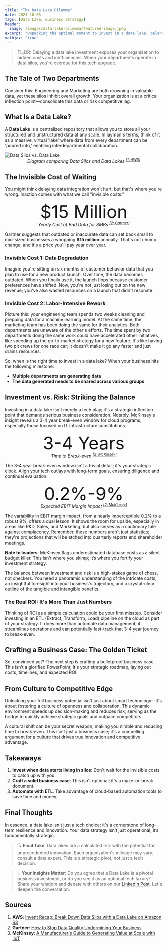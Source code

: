 ```yaml
---
title: "The Data Lake Dilemma"
date: 2023-10-05
tags: [Data Lake, Business Strategy]
header:
  image: /images/data-lake-dilemma/featured-image.jpeg
excerpt: "Unpacking the optimal moment to invest in a data lake, balancing investment, risk, and interdepartmental needs."
mathjax: "true"
---
```


> TL;DR: Delaying a data lake investment exposes your organization to hidden costs and inefficiencies. When your departments operate in data silos, you're overdue for this tech upgrade.

## The Tale of Two Departments

Consider this: Engineering and Marketing are both drowning in valuable data, yet these silos inhibit overall growth. Your organization is at a critical inflection point—consolidate this data or risk competitive lag.

## What Is a Data Lake?

A **Data Lake** is a centralized repository that allows you to store all your structured and unstructured data at any scale. In layman's terms, think of it as a massive, virtual 'lake' where data from every department can be 'poured into,' enabling interdepartmental collaboration.

<img src="{{ site.url }}{{ site.baseurl }}/images/data-lake-dive-or-delay/Data-silos-limit-the-value-of-your-data-diagram.png" alt="Data Silos vs. Data Lake">
<div style="text-align: center; margin-bottom: 2%;"><i>Diagram comparing Data Silos and Data Lakes <sup><a href="https://aws.amazon.com/blogs/storage/aws-reinvent-recap-break-down-data-silos-with-a-data-lake-on-amazon-s3/" target="_blank">[1: AWS]</a></sup></i></div>

## The Invisible Cost of Waiting 

You might think delaying data integration won't hurt, but that's where you're wrong. Inaction comes with what we call "invisible costs."

<div style="font-size: 4em; text-align: center; margin-bottom: -1%;">$15 Million</div>
<div style="text-align: center; margin-bottom: 2%;"><i>Yearly Cost of Bad Data for SMBs <sup><a href="https://www.gartner.com/smarterwithgartner/how-to-stop-data-quality-undermining-your-business" target="_blank">[2: Gartner]</a></sup></i></div>

Gartner suggests that outdated or inaccurate data can set back small to mid-sized businesses a whopping <strong>$15 million</strong> annually.  That's not chump change, and it's a price you'll pay year over year.

### Invisible Cost 1: Data Degradation

Imagine you're sitting on six months of customer behavior data that you plan to use for a new product launch. Over time, the data becomes outdated. When you finally use it, the launch flops because customer preferences have shifted. Now, you're not just losing out on the new revenue; you've also wasted resources on a launch that didn't resonate. 

### Invisible Cost 2: Labor-Intensive Rework

Picture this: your engineering team spends two weeks cleaning and prepping data for a machine learning model. At the same time, the marketing team has been doing the same for their analytics. Both departments are unaware of the other's efforts. The time spent by two departments doing the same work could have accelerated other initiatives, like speeding up the go-to-market strategy for a new feature. It's like having two pit crews for one race car; it doesn't make it go any faster and just drains resources.

So, when is the right time to invest in a data lake? When your business hits the following milestone:

- **Multiple departments are generating data**
- **The data generated needs to be shared across various groups**

## Investment vs. Risk: Striking the Balance

Investing in a data lake isn't merely a tech play; it's a strategic inflection point that demands serious business consideration. Notably, McKinsey's insight reveals a 3-4 year break-even window for cloud programs, especially those focused on IT infrastructure substitutions.

<div style="font-size: 4em; text-align: center; margin-bottom: -1%;">3-4 Years</div>
<div style="text-align: center; margin-bottom: 2%;"><i>Time to Break-even <sup><a href="https://www.mckinsey.com/~/media/mckinsey/business%20functions/mckinsey%20digital/our%20insights/a%20manufacturers%20guide%20to%20generating%20value%20at%20scale%20with%20iiot/leveraging-industrial-iot-and-advanced-technologies-for-digital-transformation.pdf" target="_blank">[2: McKinsey]</a></sup></i></div>

The 3-4 year break-even window isn't a trivial detail; it's your strategic clock. Align your tech outlays with long-term goals, ensuring diligence and continual evaluation.

<div style="font-size: 4em; text-align: center; margin-bottom: -1%;">0.2%-9%</div>
<div style="text-align: center; margin-bottom: 2%;"><i>Expected EBIT Margin Impact <sup><a href="https://www.mckinsey.com/~/media/mckinsey/business%20functions/mckinsey%20digital/our%20insights/a%20manufacturers%20guide%20to%20generating%20value%20at%20scale%20with%20iiot/leveraging-industrial-iot-and-advanced-technologies-for-digital-transformation.pdf" target="_blank">[2: McKinsey]</a></sup></i></div>

The variability in EBIT margin impact, from a nearly imperceptible 0.2% to a robust 9%, offers a dual lesson. It shows the room for upside, especially in areas like R&D, Sales, and Marketing, but also serves as a cautionary tale against complacency. Remember, these numbers aren't just statistics; they're projections that will be etched into quarterly reports and shareholder meetings.

**Note to leaders**: McKinsey flags underestimated database costs as a silent budget killer. This isn't where you skimp; it’s where you fortify your investment strategy.

The balance between investment and risk is a high-stakes game of chess, not checkers. You need a panoramic understanding of the intricate costs, an insightful foresight into your business's trajectory, and a crystal-clear outline of the tangible and intangible benefits.

### The Real ROI: It's More Than Just Numbers

Thinking of ROI as a simple calculation could be your first misstep. Consider investing in an ETL (Extract, Transform, Load) pipeline on the cloud as part of your strategy. It does more than automate data management; it streamlines operations and can potentially fast-track that 3-4 year journey to break-even.

## Crafting a Business Case: The Golden Ticket

So, convinced yet? The next step is crafting a bulletproof business case. This isn’t a glorified PowerPoint; it's your strategic roadmap, laying out costs, timelines, and expected ROI.
## From Culture to Competitive Edge
Unlocking your full business potential isn't just about smart technology—it's about fostering a culture of openness and collaboration. This dynamic environment speeds up decision-making and reduces risk, serving as the bridge to quickly achieve strategic goals and outpace competitors.

A cultural shift can be your secret weapon, making you nimble and reducing time to break-even. This isn't just a business case; it's a compelling argument for a culture that drives true innovation and competitive advantage.

## Takeaways

1. **Invest when data starts living in silos**: Don't wait for the invisible costs to catch up with you.
2. **Craft a solid business case**: This isn't optional; it's a make-or-break document.
3. **Automate with ETL**: Take advantage of cloud-based automation tools to save time and money.

## Final Thoughts

In essence, a data lake isn't just a tech choice; it's a cornerstone of long-term resilience and innovation. Your data strategy isn’t just operational; it’s fundamentally strategic.

> 🔍 **Final Take**: Data lakes are a calculated risk with the potential for unprecedented innovation. Each organization's mileage may vary; consult a data expert. This is a strategic pivot, not just a tech decision.

> 💡 **Your Insights Matter**: Do you agree that a Data Lake is a pivotal business investment, or do you see it as an optional tech luxury? Share your wisdom and debate with others on our [LinkedIn Post](https://www.linkedin.com/posts/mbellatini_datalake-businessintelligence-cloudcomputing-activity-7115420839017099265-DPFb?utm_source=share&utm_medium=member_desktop). Let's deepen the conversation.

## Sources

1. **AWS**: [Invent Recap: Break Down Data Silos with a Data Lake on Amazon S3](https://aws.amazon.com/blogs/storage/aws-reinvent-recap-break-down-data-silos-with-a-data-lake-on-amazon-s3/)
2. **Gartner**: [How to Stop Data Quality Undermining Your Business](https://www.gartner.com/smarterwithgartner/how-to-stop-data-quality-undermining-your-business)
3. **McKinsey**: [A Manufacturer's Guide to Generating Value at Scale with IIoT](https://www.mckinsey.com/~/media/mckinsey/business%20functions/mckinsey%20digital/our%20insights/a%20manufacturers%20guide%20to%20generating%20value%20at%20scale%20with%20iiot/leveraging-industrial-iot-and-advanced-technologies-for-digital-transformation.pdf)
